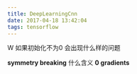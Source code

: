 ```yaml
---
title: DeepLearningCnn
date: 2017-04-18 13:42:04
tags: tensorflow 
---
```


W 如果初始化不为0 会出现什么样的问题

**symmetry breaking** 什么含义
**0 gradients** 
